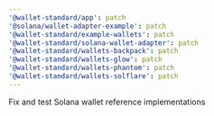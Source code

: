 ```yaml
---
'@wallet-standard/app': patch
'@solana/wallet-adapter-example': patch
'@wallet-standard/example-wallets': patch
'@wallet-standard/solana-wallet-adapter': patch
'@wallet-standard/wallets-backpack': patch
'@wallet-standard/wallets-glow': patch
'@wallet-standard/wallets-phantom': patch
'@wallet-standard/wallets-solflare': patch
---
```


Fix and test Solana wallet reference implementations

